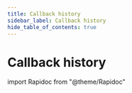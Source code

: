 ```yaml
---
title: Callback history
sidebar_label: Callback history
hide_table_of_contents: true
---
```


# Callback history

import Rapidoc from "@theme/Rapidoc"

<Rapidoc apiUrl="/v2.0/webhook"  isRelative="true">
</Rapidoc>
